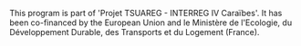 This program is part of 'Projet TSUAREG - INTERREG IV Caraïbes'.
It has been co-financed by the European Union and le Ministère de l'Ecologie, du Développement Durable, des Transports et du Logement (France).

